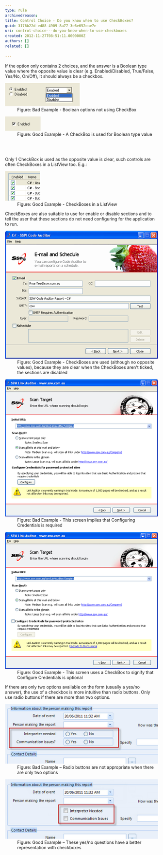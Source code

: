```yaml
---
type: rule
archivedreason: 
title: Control Choice - Do you know when to use CheckBoxes?
guid: 3176b22d-ed88-4909-8a77-3e6e652eae7e
uri: control-choice---do-you-know-when-to-use-checkboxes
created: 2012-11-27T08:51:11.0000000Z
authors: []
related: []

---
```



<div>If the option only contains 2 choices, and the answer is a Boolean type value where the opposite value is clear (e.g. Enabled/Disabled, True/False, Yes/No, On/Off), it should always be a checkbox.</div>
<dl class="badImage"><dt><img alt="Boolean options not using CheckBox." src="../../assets/NotUsingCheckBox.gif" /></dt>
<dd>Figure: Bad Example - Boolean options not using CheckBox</dd></dl>
<dl class="goodImage"><dt><img alt="A CheckBox is used for Boolean type value." src="../../assets/UsingCheckBox.gif" /></dt>
<dd>Figure: Good Example - A CheckBox is used for Boolean type value</dd></dl>
<br><excerpt class='endintro'></excerpt><br>
​<div>Only 1 CheckBox is used as the opposite value is clear, such controls are often CheckBoxes in a ListView too. E.g.:</div>
<dl class="goodImage"><dt><img alt="CheckBoxes in a ListView." src="../../assets/CheckBoxesInListView.gif" /></dt>
<dd>Figure: Good Example - CheckBoxes in a ListView</dd></dl>
<div>CheckBoxes are also suitable to use for enable or disable sections and to tell the user that these sections do not need configuring for the application to run.</div>
<dl class="goodImage"><dt><img alt="CheckBoxes are used to enable/disable sections." src="../../assets/CheckBoxSection.gif" /></dt>
<dd>Figure: Good Example - CheckBoxes are used (although no opposite values), because they are clear when the CheckBoxes aren't ticked, the sections are disabled</dd></dl>
<dl class="badImage"><dt><img alt="Not using checkboxes" src="../../assets/UseCheckBoxBad.gif" /></dt>
<dd>Figure: Bad Example - This screen implies that Configuring Credentials is required</dd></dl>
<dl class="goodImage"><dt><img alt="Good use of checkboxes" src="../../assets/UseCheckBoxGood.gif" /></dt>
<dd>Figure: Good Example - This screen uses a CheckBox to signify that Configure Credentials is optional</dd></dl>
<div>If there are only two options available on the form (usually a yes/no answer), the use of a checkbox is more intuitive than radio buttons. Only use radio buttons if there are more than two options.</div>
<dl class="badImage"><dt><img alt="Radio buttons are not appropriate when there are only two options" src="../../assets/radio-for-two-options.jpg" /></dt>
<dd>Figure: Bad Example – Radio buttons are not appropriate when there are only two options</dd></dl>
<dl class="goodImage"><dt><img alt="These yes/no questions have a better representation with checkboxes" src="../../assets/checkbox-for-two-options.jpg" /></dt>
<dd>Figure: Good Example – These yes/no questions have a better representation with checkboxes</dd></dl>




